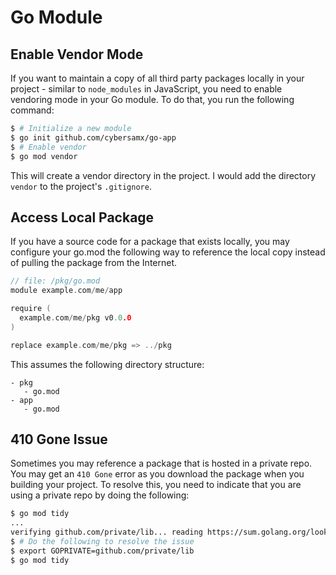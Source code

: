 # Go Module

## Enable Vendor Mode

If you want to maintain a copy of all third party packages locally in your project - similar to `node_modules` in JavaScript, you need to enable vendoring mode in your Go module. To do that, you run the following command:

```bash
$ # Initialize a new module
$ go init github.com/cybersamx/go-app
$ # Enable vendor
$ go mod vendor
```

This will create a vendor directory in the project. I would add the directory `vendor` to the project's `.gitignore`.

## Access Local Package

If you have a source code for a package that exists locally, you may configure your go.mod the following way to reference the local copy instead of pulling the package from the Internet.

```go
// file: /pkg/go.mod
module example.com/me/app

require (
  example.com/me/pkg v0.0.0
)

replace example.com/me/pkg => ../pkg
```

This assumes the following directory structure:

```
- pkg
   - go.mod
- app
   - go.mod
```

## 410 Gone Issue

Sometimes you may reference a package that is hosted in a private repo. You may get an `410 Gone` error as you download the package when you building your project. To resolve this, you need to indicate that you are using a private repo by doing the following:

```bash
$ go mod tidy
...
verifying github.com/private/lib... reading https://sum.golang.org/lookup/github.com/private/lib@: 410 Gone
$ # Do the following to resolve the issue
$ export GOPRIVATE=github.com/private/lib
$ go mod tidy
```
